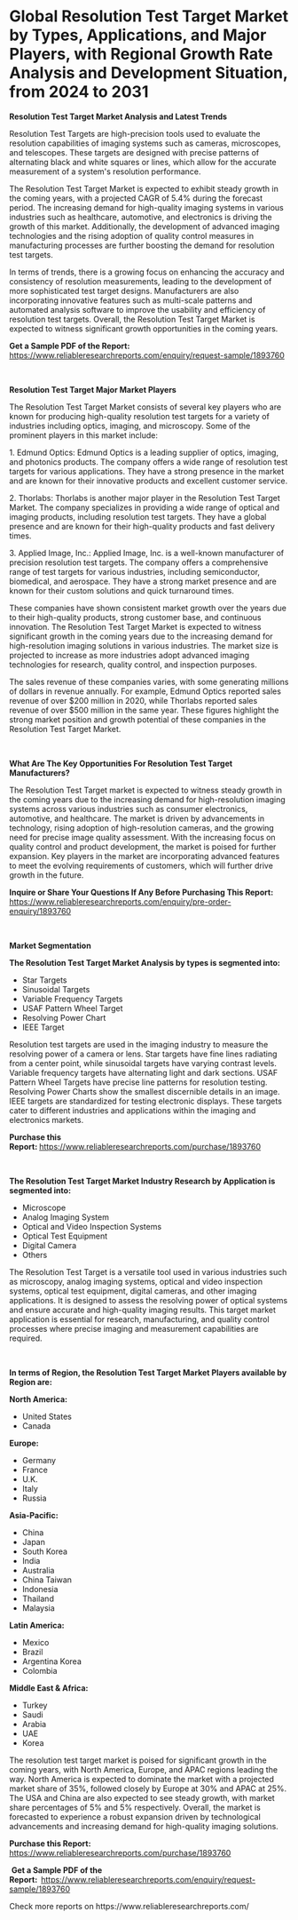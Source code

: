 <p><h1>Global Resolution Test Target Market by Types, Applications, and Major Players, with Regional Growth Rate Analysis and Development Situation, from 2024 to 2031</h1></p><p><strong>Resolution Test Target Market Analysis and Latest Trends</strong></p>
<p><p>Resolution Test Targets are high-precision tools used to evaluate the resolution capabilities of imaging systems such as cameras, microscopes, and telescopes. These targets are designed with precise patterns of alternating black and white squares or lines, which allow for the accurate measurement of a system's resolution performance.</p><p>The Resolution Test Target Market is expected to exhibit steady growth in the coming years, with a projected CAGR of 5.4% during the forecast period. The increasing demand for high-quality imaging systems in various industries such as healthcare, automotive, and electronics is driving the growth of this market. Additionally, the development of advanced imaging technologies and the rising adoption of quality control measures in manufacturing processes are further boosting the demand for resolution test targets.</p><p>In terms of trends, there is a growing focus on enhancing the accuracy and consistency of resolution measurements, leading to the development of more sophisticated test target designs. Manufacturers are also incorporating innovative features such as multi-scale patterns and automated analysis software to improve the usability and efficiency of resolution test targets. Overall, the Resolution Test Target Market is expected to witness significant growth opportunities in the coming years.</p></p>
<p><strong>Get a Sample PDF of the Report:&nbsp;</strong> <a href="https://www.reliableresearchreports.com/enquiry/request-sample/1893760">https://www.reliableresearchreports.com/enquiry/request-sample/1893760</a></p>
<p>&nbsp;</p>
<p><strong>Resolution Test Target Major Market Players</strong></p>
<p><p>The Resolution Test Target Market consists of several key players who are known for producing high-quality resolution test targets for a variety of industries including optics, imaging, and microscopy. Some of the prominent players in this market include:</p><p>1. Edmund Optics: Edmund Optics is a leading supplier of optics, imaging, and photonics products. The company offers a wide range of resolution test targets for various applications. They have a strong presence in the market and are known for their innovative products and excellent customer service.</p><p>2. Thorlabs: Thorlabs is another major player in the Resolution Test Target Market. The company specializes in providing a wide range of optical and imaging products, including resolution test targets. They have a global presence and are known for their high-quality products and fast delivery times.</p><p>3. Applied Image, Inc.: Applied Image, Inc. is a well-known manufacturer of precision resolution test targets. The company offers a comprehensive range of test targets for various industries, including semiconductor, biomedical, and aerospace. They have a strong market presence and are known for their custom solutions and quick turnaround times.</p><p>These companies have shown consistent market growth over the years due to their high-quality products, strong customer base, and continuous innovation. The Resolution Test Target Market is expected to witness significant growth in the coming years due to the increasing demand for high-resolution imaging solutions in various industries. The market size is projected to increase as more industries adopt advanced imaging technologies for research, quality control, and inspection purposes.</p><p>The sales revenue of these companies varies, with some generating millions of dollars in revenue annually. For example, Edmund Optics reported sales revenue of over $200 million in 2020, while Thorlabs reported sales revenue of over $500 million in the same year. These figures highlight the strong market position and growth potential of these companies in the Resolution Test Target Market.</p></p>
<p>&nbsp;</p>
<p><strong>What Are The Key Opportunities For Resolution Test Target Manufacturers?</strong></p>
<p><p>The Resolution Test Target market is expected to witness steady growth in the coming years due to the increasing demand for high-resolution imaging systems across various industries such as consumer electronics, automotive, and healthcare. The market is driven by advancements in technology, rising adoption of high-resolution cameras, and the growing need for precise image quality assessment. With the increasing focus on quality control and product development, the market is poised for further expansion. Key players in the market are incorporating advanced features to meet the evolving requirements of customers, which will further drive growth in the future.</p></p>
<p><strong>Inquire or Share Your Questions If Any Before Purchasing This Report:</strong> <a href="https://www.reliableresearchreports.com/enquiry/pre-order-enquiry/1893760">https://www.reliableresearchreports.com/enquiry/pre-order-enquiry/1893760</a></p>
<p>&nbsp;</p>
<p><strong>Market Segmentation</strong></p>
<p><strong>The Resolution Test Target Market Analysis by types is segmented into:</strong></p>
<p><ul><li>Star Targets</li><li>Sinusoidal Targets</li><li>Variable Frequency Targets</li><li>USAF Pattern Wheel Target</li><li>Resolving Power Chart</li><li>IEEE Target</li></ul></p>
<p><p>Resolution test targets are used in the imaging industry to measure the resolving power of a camera or lens. Star targets have fine lines radiating from a center point, while sinusoidal targets have varying contrast levels. Variable frequency targets have alternating light and dark sections. USAF Pattern Wheel Targets have precise line patterns for resolution testing. Resolving Power Charts show the smallest discernible details in an image. IEEE targets are standardized for testing electronic displays. These targets cater to different industries and applications within the imaging and electronics markets.</p></p>
<p><strong>Purchase this Report:&nbsp;</strong><a href="https://www.reliableresearchreports.com/purchase/1893760">https://www.reliableresearchreports.com/purchase/1893760</a></p>
<p>&nbsp;</p>
<p><strong>The Resolution Test Target Market Industry Research by Application is segmented into:</strong></p>
<p><ul><li>Microscope</li><li>Analog Imaging System</li><li>Optical and Video Inspection Systems</li><li>Optical Test Equipment</li><li>Digital Camera</li><li>Others</li></ul></p>
<p><p>The Resolution Test Target is a versatile tool used in various industries such as microscopy, analog imaging systems, optical and video inspection systems, optical test equipment, digital cameras, and other imaging applications. It is designed to assess the resolving power of optical systems and ensure accurate and high-quality imaging results. This target market application is essential for research, manufacturing, and quality control processes where precise imaging and measurement capabilities are required.</p></p>
<p>&nbsp;</p>
<p><strong>In terms of Region, the Resolution Test Target Market Players available by Region are:</strong></p>
<p>
    <p> <strong> North America: </strong>
        <ul>
            <li>United States</li>
            <li>Canada</li>
        </ul>
        </p> 
    <p> <strong> Europe: </strong>
        <ul>
            <li>Germany</li>
            <li>France</li>
            <li>U.K.</li>
            <li>Italy</li>
            <li>Russia</li>
        </ul>
        </p> 
    <p> <strong> Asia-Pacific: </strong>
        <ul>
            <li>China</li>
            <li>Japan</li>
            <li>South Korea</li>
            <li>India</li>
            <li>Australia</li>
            <li>China Taiwan</li>
            <li>Indonesia</li>
            <li>Thailand</li>
            <li>Malaysia</li>
        </ul>
        </p> 
    <p> <strong> Latin America: </strong>
        <ul>
            <li>Mexico</li>
            <li>Brazil</li>
            <li>Argentina Korea</li>
            <li>Colombia</li>
        </ul>
        </p> 
    <p> <strong> Middle East & Africa: </strong>
        <ul>
            <li>Turkey</li>
            <li>Saudi</li>
            <li>Arabia</li>
            <li>UAE</li>
            <li>Korea</li>
        </ul>
    </p>
    </p>
<p><p>The resolution test target market is poised for significant growth in the coming years, with North America, Europe, and APAC regions leading the way. North America is expected to dominate the market with a projected market share of 35%, followed closely by Europe at 30% and APAC at 25%. The USA and China are also expected to see steady growth, with market share percentages of 5% and 5% respectively. Overall, the market is forecasted to experience a robust expansion driven by technological advancements and increasing demand for high-quality imaging solutions.</p></p>
<p><strong>Purchase this Report: </strong><a href="https://www.reliableresearchreports.com/purchase/1893760">https://www.reliableresearchreports.com/purchase/1893760</a></p>
<p>&nbsp;<strong>Get a Sample PDF of the Report:&nbsp;&nbsp;</strong><a href="https://www.reliableresearchreports.com/enquiry/request-sample/1893760">https://www.reliableresearchreports.com/enquiry/request-sample/1893760</a></p>
<p><strong></strong></p>
<p>Check more reports on https://www.reliableresearchreports.com/</p>